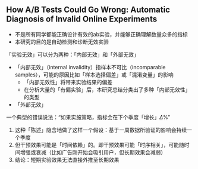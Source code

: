 ## How A/B Tests Could Go Wrong: Automatic Diagnosis of Invalid Online Experiments

- 不是所有同学都能正确设计有效的ab实验，并能够正确理解数量众多的指标
- 本研究的目的是自动检测和诊断无效实验

「实验无效」可以分为两种：「内部无效」和「外部无效」

- 「内部无效」（internal invalidity）指样本不可比（incomparable samples），可能的原因比如「样本选择偏差」或「混淆变量」的影响
  - 「内部无效性」将带来实验结果的偏差
  - 在分析大量的「有偏实验」后，本研究总结分类出了多种「内部无效性」的类型
- 「外部无效」



一个典型的错误说法：“如果实施策略，指标会在下个季度「增长」$\Delta$%”

1. 这种「陈述」隐含地做了这样一个假设：基于一周数据所验证的影响会持续一个季度
2. 但干预效果可能是「时间依赖」的。即干预效果可能「时序相关」，可能随时间增强或衰减（比如广告刚开始会吸引用户，但长期效果会减弱）
3. 结论：短期实验效果无法直接外推至长期效果

